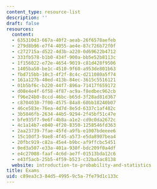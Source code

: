 ```yaml
---
content_type: resource-list
description: ''
draft: false
resources:
  content:
  - 635310d3-667a-40f2-aeab-26f6578aefeb
  - 279d8b96-e7f4-4055-ae4e-87c726b72f0f
  - c272715a-d522-4d3b-a220-0d69622b4712
  - 333fb578-b1b0-434f-900a-bb5e52b8113c
  - 1f156022-e72e-4654-9019-c81d428f9506
  - 1405ba50-be1c-4510-9f60-a953de801b63
  - fbd715bb-10c3-4f2f-8c4c-d211080a5f74
  - 161a127b-40ed-413b-84ec-3615c5516121
  - 01b5bf6c-b220-44f7-896a-71417f659172
  - d08e4e4f-6f58-4f87-ac9a-f8edbec962cb
  - f96e24b0-8ccd-46bc-b65d-3f28ad81d367
  - c8704030-7f00-4575-84a8-60bb18240b07
  - 46ce583e-76ea-4d7d-8e5d-6337c1af482c
  - 3b5846fb-2634-44b5-9294-2f45bf51c47e
  - bfe935f7-9e6f-4b8a-a1e2-cd9c0da2672c
  - 4c1a14b7-e040-4f20-8350-1258546fd363
  - 2aa23739-7fae-45fd-a9fb-e1007bdeeee6
  - 15c10df3-9ae8-4f45-a573-e5da8907bea4
  - 20fbc919-c82a-45e4-b9bc-af9ffcbc5451
  - 0ed3a507-e33a-401a-930f-bdc209f0a4df
  - e4c27008-faaf-4c6d-ae7f-01513bda12c6
  - e43f5acb-25b5-4f59-b523-c32ba5ac8138
  website: introduction-to-probability-and-statistics
title: Exams
uid: c89ea3c3-84d5-4995-9c5a-7fe79d1c133c
---
```

